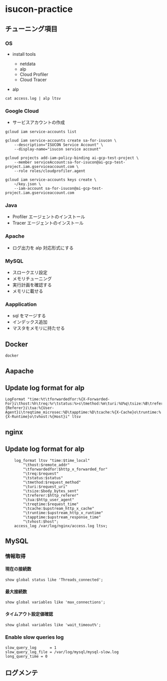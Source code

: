 # isucon-practice

## チューニング項目

### OS
- install tools
  - netdata
  - alp
  - Cloud Profiler
  - Cloud Tracer

- alp
```
cat access.log | alp ltsv
```

### Google Cloud
- サービスアカウントの作成

```
gcloud iam service-accounts list
```

```
gcloud iam service-accounts create sa-for-isucon \
    --description="ISUCON Service Account" \
    --display-name="isucon service account"

gcloud projects add-iam-policy-binding ai-gcp-test-project \
    --member serviceAccount:sa-for-isucon@ai-gcp-test-project.iam.gserviceaccount.com \
    --role roles/cloudprofiler.agent

gcloud iam service-accounts keys create \
    ~/key.json \
    --iam-account sa-for-isucon@ai-gcp-test-project.iam.gserviceaccount.com
```

### Java
- Profiler エージェントのインストール
- Tracer エージェントのインストール

### Apache
- ログ出力を alp 対応形式にする

### MySQL
- スロークエリ設定
- メモリチューニング
- 実行計画を確認する
- メモリに載せる

### Aapplication
- sql をマージする
- インデックス追加
- マスタをメモリに持たせる

## Docker

```
docker 
```

## Aapache
## Update log format for alp
```
LogFormat "time:%t\tforwardedfor:%{X-Forwarded-For}i\thost:%h\treq:%r\tstatus:%>s\tmethod:%m\turi:%U%q\tsize:%B\treferer:%{Referer}i\tua:%{User-Agent}i\treqtime_microsec:%D\tapptime:%D\tcache:%{X-Cache}o\truntime:%{X-Runtime}o\tvhost:%{Host}i" ltsv
```

## nginx

## Update log format for alp

```
	log_format ltsv "time:$time_local"
		"\thost:$remote_addr"
		"\tforwardedfor:$http_x_forwarded_for"
		"\treq:$request"
		"\tstatus:$status"
		"\tmethod:$request_method"
		"\turi:$request_uri"
		"\tsize:$body_bytes_sent"
		"\treferer:$http_referer"
		"\tua:$http_user_agent"
		"\treqtime:$request_time"
		"\tcache:$upstream_http_x_cache"
		"\truntime:$upstream_http_x_runtime"
		"\tapptime:$upstream_response_time"
		"\tvhost:$host";
	access_log /var/log/nginx/access.log ltsv;
```

## MySQL

### 情報取得
#### 現在の接続数
```
show global status like 'Threads_connected';
```
#### 最大接続数
```
show global variables like 'max_connections';
```
#### タイムアウト設定値確認
```
show global variables like 'wait_timeout%';
```

### Enable slow queries log

```
slow_query_log		= 1
slow_query_log_file	= /var/log/mysql/mysql-slow.log
long_query_time = 0
```

## ログメンテ


